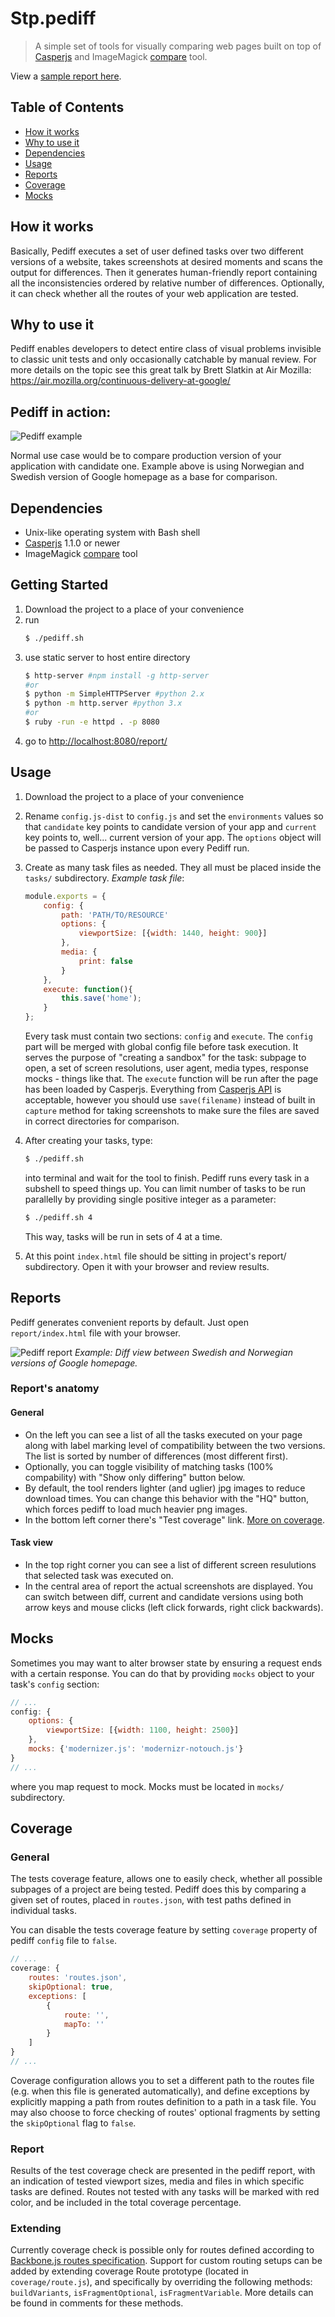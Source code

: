 # Stp.pediff

>A simple set of tools for visually comparing web pages built on top of
><a href="http://casperjs.org/" target="_blank">Casperjs</a> and ImageMagick
><a href="http://www.imagemagick.org/script/compare.php" target="_blank">compare</a> tool.

View a [sample report here](http://schibsted-tech-polska.github.io/stp.pediff/report/index.html).

## Table of Contents
* [How it works](#how-it-works)
* [Why to use it](#why-to-use-it)
* [Dependencies](#dependencies)
* [Usage](#usage)
* [Reports](#reports)
* [Coverage](#coverage)
* [Mocks](#mocks)

## How it works
Basically, Pediff executes a set of user defined tasks over two different versions of a website,
takes screenshots at desired moments and scans the output for differences.
Then it generates human-friendly report containing all the inconsistencies ordered by
relative number of differences. Optionally, it can check whether all the routes of your web application
are tested.

## Why to use it
Pediff enables developers to detect entire class of visual problems invisible to
classic unit tests and only occasionally catchable by manual review. For more details on the topic
see this great talk by Brett Slatkin at Air Mozilla:
https://air.mozilla.org/continuous-delivery-at-google/

## Pediff in action:

![Pediff example](https://dl.dropboxusercontent.com/u/10807323/static/pediff.gif)

Normal use case would be to compare production version of your application with candidate one.
Example above is using Norwegian and Swedish version of Google homepage as a base for comparison.

## Dependencies
*   Unix-like operating system with Bash shell
*   [Casperjs](http://casperjs.org/) 1.1.0 or newer
*   ImageMagick [compare](http://www.imagemagick.org/script/compare.php) tool

## Getting Started
1.  Download the project to a place of your convenience
2.  run
    ```bash
    $ ./pediff.sh
    ```
3.  use static server to host entire directory
    ```bash
    $ http-server #npm install -g http-server
    #or
    $ python -m SimpleHTTPServer #python 2.x
    $ python -m http.server #python 3.x
    #or
    $ ruby -run -e httpd . -p 8080
    ```
4.  go to [http://localhost:8080/report/](http://localhost:8080/report/)

## Usage
1.  Download the project to a place of your convenience
2.  Rename `config.js-dist` to `config.js` and set the `environments` values so that `candidate` key
    points to candidate version of your app and `current` key points to, well... current version of
    your app. The `options` object will be passed to Casperjs instance upon every Pediff run.
3.  Create as many task files as needed. They all must be placed inside the `tasks/` subdirectory.
    _Example task file_:

    ```javascript
    module.exports = {
        config: {
            path: 'PATH/TO/RESOURCE'
            options: {
                viewportSize: [{width: 1440, height: 900}]
            },
            media: {
                print: false
            }
        },
        execute: function(){
            this.save('home');
        }
    };
    ```
    Every task must contain two sections: `config` and `execute`. The `config` part will be merged
    with global config file before task execution. It serves the purpose of "creating a sandbox" for
    the task: subpage to open, a set of screen resolutions, user agent, media types,
    response mocks - things like that.
    The `execute` function will be run after the page has been loaded by Casperjs. Everything from
    [Casperjs API](http://casperjs.org/api.html) is acceptable, however you should use
    `save(filename)` instead of built in `capture` method for taking screenshots to make sure the
    files are saved in correct directories for comparison.

4.  After creating your tasks, type:

    ```bash
    $ ./pediff.sh
    ```
    into terminal and wait for the tool to finish.
    Pediff runs every task in a subshell to speed things up. You can limit number of tasks
    to be run parallelly by providing single positive integer as a parameter:

    ```bash
    $ ./pediff.sh 4
    ```
    This way, tasks will be run in sets of 4 at a time.

5.  At this point `index.html` file should be sitting in project's report/ subdirectory. Open it with your
    browser and review results.

## Reports
Pediff generates convenient reports by default. Just open `report/index.html` file with your browser.

![Pediff report](https://dl.dropboxusercontent.com/u/10807323/static/pediffreport.png)
_Example: Diff view between Swedish and Norwegian versions of Google homepage._

### Report's anatomy

#### General

* On the left you can see a list of all the tasks executed on your page along with label marking
level of compatibility between the two versions. The list is sorted by number of differences
(most different first).
* Optionally, you can toggle visibility of matching tasks (100% compability) with "Show only
differing" button below.
* By default, the tool renders lighter (and uglier) jpg images to reduce download times. You can change
this behavior with the "HQ" button, which forces pediff to load much heavier png images.
* In the bottom left corner there's "Test coverage" link. [More on coverage](#coverage).

#### Task view

* In the top right corner you can see a list of different screen resulutions that selected task was
  executed on.
* In the central area of report the actual screenshots are displayed. You can switch between
  diff, current and candidate versions using both arrow keys and mouse clicks (left click forwards,
  right click backwards).

## Mocks
Sometimes you may want to alter browser state by ensuring a request ends with a certain response.
You can do that by providing `mocks` object to your task's `config` section:

```javascript
// ...
config: {
    options: {
        viewportSize: [{width: 1100, height: 2500}]
    },
    mocks: {'modernizer.js': 'modernizr-notouch.js'}
}
// ...

```
where you map request to mock. Mocks must be located in `mocks/` subdirectory.

## Coverage

### General
The tests coverage feature, allows one to easily check, whether all possible subpages of a project are being tested.
Pediff does this by comparing a given set of routes, placed in `routes.json`, with test paths defined in individual tasks.

You can disable the tests coverage feature by setting `coverage` property of pediff `config` file to `false`.

```javascript
// ...
coverage: {
    routes: 'routes.json',
    skipOptional: true,
    exceptions: [
        {
            route: '',
            mapTo: ''
        }
    ]
}
// ...

```

Coverage configuration allows you to set a different path to the routes file (e.g. when this file is generated
automatically), and define exceptions by explicitly mapping a path from routes definition to a path in a task file.
You may also choose to force checking of routes' optional fragments by setting the `skipOptional` flag to `false`.

### Report
Results of the test coverage check are presented in the pediff report, with an indication of tested viewport sizes,
media and files in which specific tasks are defined. Routes not tested with any tasks will be marked with red color,
and be included in the total coverage percentage.

### Extending
Currently coverage check is possible only for routes defined according to
[Backbone.js routes specification](http://backbonejs.org/#Router-extend). Support for custom routing setups can be
added by extending coverage Route prototype (located in `coverage/route.js`), and specifically by overriding the
following methods: `buildVariants`, `isFragmentOptional`, `isFragmentVariable`. More details can be found in comments
for these methods.
